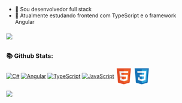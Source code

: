 - 👀 Sou desenvolvedor full stack 
- 🌱 Atualmente estudando frontend com TypeScript e o framework Angular
 
<h3><a href="https://www.linkedin.com/in/paulodetarsoteles/" target="_blank"><img src="https://img.shields.io/badge/-LinkedIn-%230077B5?style=for-the-badge&logo=linkedin&logoColor=white" target="_blank"></a></h3>
 
##
 
<h3> 📚 Github Stats: <br></h3>
<div>
 <div align="left" style="display: inline_block">
  <a title="C#" href=#><img align="center" alt="C#" height="48" width="48" src="https://cdn.iconscout.com/icon/free/png-512/free-csharp-logo-icon-download-in-svg-png-gif-file-formats--programming-langugae-language-pack-logos-icons-1175241.png?f=webp&w=256" /></a>
  <a title="Angular" href=#><img align="center" alt="Angular" height="47" width="47" src="https://cdn.iconscout.com/icon/free/png-512/free-angular-logo-icon-download-in-svg-png-gif-file-formats--brand-development-tools-pack-logos-icons-226070.png?f=webp&w=256" /></a>
  <a title="TypeScript" href=#><img align="center" alt="TypeScript" height="44" width="44" src="https://cdn.iconscout.com/icon/free/png-512/free-typescript-logo-icon-download-in-svg-png-gif-file-formats--technology-social-media-vol-7-pack-logos-icons-3030260.png?f=webp&w=256"></a>
  <a title="Javascript" href=#><img align="center" alt="JavaScript" height="44" width="44" src="https://cdn.iconscout.com/icon/free/png-512/free-javascript-logo-icon-download-in-svg-png-gif-file-formats--technology-social-media-vol-1-pack-logos-icons-3029998.png?f=webp&w=256"></a>
  <a title="HTML5" href=#><img align="center" alt="HTML" height="44" width="44" src="https://raw.githubusercontent.com/devicons/devicon/master/icons/html5/html5-original.svg"></a>
  <a title="CSS3" href=#><img align="center" alt="CSS"height="44" width="44" src="https://raw.githubusercontent.com/devicons/devicon/master/icons/css3/css3-original.svg"></a>
 </div>
 <br/>
 <a href="[https://github.com/paulodetarsoteles](https://github.com/paulodetarsoteles)"> 
 <img height="170em" src="https://github-readme-stats.vercel.app/api/top-langs/?username=paulodetarsoteles&layout=compact&langs_count=16&theme=tokyonight"/>
</div>
<br>
